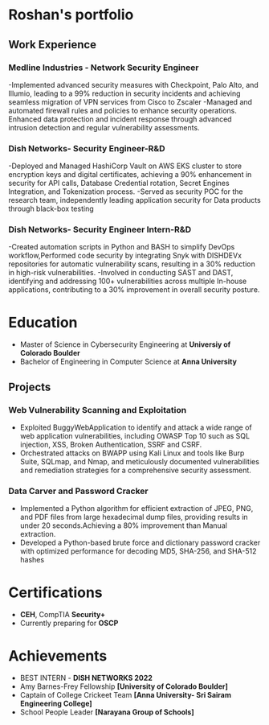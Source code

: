 # Roshan's portfolio

## Work Experience

### Medline Industries - Network Security Engineer 
-Implemented advanced security measures with Checkpoint, Palo Alto, and Illumio, leading to a 99% reduction in
security incidents and achieving seamless migration of VPN services from Cisco to Zscaler
-Managed and automated firewall rules and policies to enhance security operations. Enhanced data protection and
incident response through advanced intrusion detection and regular vulnerability assessments.
### Dish Networks- Security Engineer-R&D
-Deployed and Managed HashiCorp Vault on AWS EKS cluster to store encryption keys and digital certificates,
achieving a 90% enhancement in security for API calls, Database Credential rotation, Secret Engines Integration,
and Tokenization process.
-Served as security POC for the research team, independently leading application security for Data products
through black-box testing
### Dish Networks- Security Engineer Intern-R&D
-Created automation scripts in Python and BASH to simplify DevOps workflow,Performed code security by
integrating Snyk with DISHDEVx repositories for automatic vulnerability scans, resulting in a 30% reduction in
high-risk vulnerabilities.
-Involved in conducting SAST and DAST, identifying and addressing 100+ vulnerabilities across multiple In-house
applications, contributing to a 30% improvement in overall security posture.
# Education
- Master of Science in Cybersecurity Engineering at **Universiy of Colorado Boulder**
- Bachelor of Engineering in Computer Science at **Anna University** 

## Projects

### Web Vulnerability Scanning and Exploitation
- Exploited BuggyWebApplication to identify and attack a wide range of web application vulnerabilities, including
OWASP Top 10 such as SQL injection, XSS, Broken Authentication, SSRF and CSRF.
- Orchestrated attacks on BWAPP using Kali Linux and tools like Burp Suite, SQLmap, and Nmap, and
meticulously documented vulnerabilities and remediation strategies for a comprehensive security assessment.

### Data Carver and Password Cracker
- Implemented a Python algorithm for efficient extraction of JPEG, PNG, and PDF files from large hexadecimal
dump files, providing results in under 20 seconds.Achieving a 80% improvement than Manual extraction.
- Developed a Python-based brute force and dictionary password cracker with optimized performance for decoding
MD5, SHA-256, and SHA-512 hashes

# Certifications
- **CEH**, CompTIA **Security+**
- Currently preparing for **OSCP**

# Achievements
- BEST INTERN - **DISH NETWORKS 2022**
- Amy Barnes-Frey Fellowship **[University of Colorado Boulder]**
- Captain of College Crickeet Team **[Anna University- Sri Sairam Engineering College]**
- School People Leader **[Narayana Group of Schools]**
